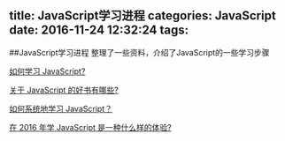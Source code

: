 title: JavaScript学习进程
categories: JavaScript
date: 2016-11-24 12:32:24
tags:
---



##JavaScript学习进程
整理了一些资料，介绍了JavaScript的一些学习步骤

[如何学习 JavaScript?](https://www.zhihu.com/question/21064817)

[关于 JavaScript 的好书有哪些?](https://www.zhihu.com/question/19562698)

[如何系统地学习 JavaScript？](https://www.zhihu.com/question/27874103)

[在 2016 年学 JavaScript 是一种什么样的体验?](https://zhuanlan.zhihu.com/p/22782487)
